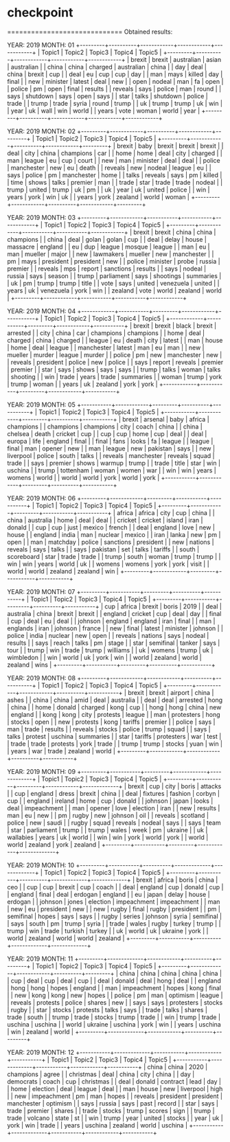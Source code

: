 # checkpoint



=============================
Obtained results: 

 YEAR:  2019  MONTH:  01
+---------+----------+------------+------------+------------+
|  Topic1 |  Topic2  |   Topic3   |   Topic4   |   Topic5   |
+---------+----------+------------+------------+------------+
|  brexit |  brexit  | australian |   asian    | australian |
|  china  |  china   |  charged   | australian |   china    |
|   day   |   deal   |   china    |   brexit   |    cup     |
|   deal  |    eu    |    cup     |    cup     |    day     |
|   man   |   mays   |   killed   |    day     |   final    |
|   new   | minister |   latest   |    deal    |    new     |
|   open  |  nodeal  |    man     |     fa     |    open    |
|  police |    pm    |    open    |   final    |  results   |
| reveals |   says   |   police   |    man     |   round    |
|   says  | shutdown |    says    |    open    |    says    |
|   star  |  talks   |  shutdown  |   police   |   trade    |
|  trump  |  trade   |   syria    |   round    |   trump    |
|    uk   |  trump   |   trump    |     uk     |    win     |
|   year  |    uk    |    wall    |    win     |   world    |
|  years  |   vote   |   woman    |   world    |    year    |
+---------+----------+------------+------------+------------+

 YEAR:  2019  MONTH:  02
+---------+------------+----------+------------+---------+
|  Topic1 |   Topic2   |  Topic3  |   Topic4   |  Topic5 |
+---------+------------+----------+------------+---------+
|  brexit |    baby    |  brexit  |   brexit   |  brexit |
|   deal  |    city    |  china   | champions  |   car   |
|   home  |    home    |   deal   |    city    | charged |
|   man   |   league   |    eu    |    cup     |  court  |
|   new   |    man     | minister |    deal    |   deal  |
|  police | manchester |   new    |     eu     |  death  |
| reveals |    new     |  nodeal  |   league   |    eu   |
|   says  |   police   |    pm    | manchester |   home  |
|  talks  |  reveals   |   says   |     pm     |  killed |
|   time  |   shows    |  talks   |  premier   |   man   |
|  trade  |    star    |  trade   |   trade    |  nodeal |
|  trump  |   united   |  trump   |     uk     |    pm   |
|    uk   |    year    |    uk    |   united   |  police |
|   win   |   years    |   york   |    win     |    uk   |
|  years  |    york    | zealand  |   world    |  woman  |
+---------+------------+----------+------------+---------+

 YEAR:  2019  MONTH:  03
+---------+------------+-----------+-----------+------------+
|  Topic1 |   Topic2   |   Topic3  |   Topic4  |   Topic5   |
+---------+------------+-----------+-----------+------------+
|  brexit |   brexit   |   china   |   china   | champions  |
|  china  |    deal    |   golan   |   golan   |    cup     |
|   deal  |   delay    |   house   |  massacre |  england   |
|    eu   |    dup     |   league  |   mosque  |   league   |
|   man   |     eu     |    man    |  mueller  |   major    |
|   new   | lawmakers  |  mueller  |    new    | manchester |
|    pm   |    mays    | president | president |    new     |
|  police |  minister  |   probe   |   russia  |  premier   |
| reveals |    mps     |   report  | sanctions |  results   |
|   says  |   nodeal   |   russia  |    says   |   season   |
|  trump  | parliament |    says   | shootings | summaries  |
|    uk   |     pm     |   trump   |   trump   |   title    |
|   vote  |    says    |   united  | venezuela |   united   |
|  years  |     uk     | venezuela |    york   |    win     |
| zealand |    vote    |   world   |  zealand  |   world    |
+---------+------------+-----------+-----------+------------+

 YEAR:  2019  MONTH:  04
+------------+-----------+---------+------------+-----------+
|   Topic1   |   Topic2  |  Topic3 |   Topic4   |   Topic5  |
+------------+-----------+---------+------------+-----------+
|   brexit   |   brexit  |  black  |   brexit   |  arrested |
|    city    |   china   |   car   | champions  | champions |
|    home    |    deal   | charged |   china    |  charged  |
|   league   |     eu    |  death  |    city    |   latest  |
|    man     |   house   |   home  |    deal    |   league  |
| manchester |   latest  |   man   |     eu     |    man    |
|    new     |  mueller  |  murder |   league   |   murder  |
|   police   |     pm    |   new   | manchester |    new    |
|  reveals   | president |  police |    new     |   police  |
|    says    |   report  | reveals |  premier   |  premier  |
|    star    |    says   |  shows  |    says    |    says   |
|   trump    |   talks   |  woman  |   talks    |  shooting |
|    win     |   trade   |  years  |   trade    | summaries |
|   woman    |   trump   |   york  |   trump    |   woman   |
|   years    |     uk    | zealand |    york    |    york   |
+------------+-----------+---------+------------+-----------+

 YEAR:  2019  MONTH:  05
+-----------+------------+---------+----------+-----------+
|   Topic1  |   Topic2   |  Topic3 |  Topic4  |   Topic5  |
+-----------+------------+---------+----------+-----------+
|   brexit  |  arsenal   |   baby  |  africa  | champions |
| champions | champions  |   city  |  coach   |   china   |
|   china   |  chelsea   |  death  | cricket  |    cup    |
|    cup    |    cup     |   home  |   cup    |    deal   |
|    deal   |   europa   |   life  | england  |   final   |
|   final   |    fans    |  looks  |    fa    |   league  |
|   league  |   final    |   man   |  opener  |    new    |
|    man    |   league   |   new   | pakistan |    says   |
|    new    | liverpool  |  police |  south   |   talks   |
|  reveals  | manchester | reveals |  squad   |   trade   |
|    says   |  premier   |  shows  |  warmup  |   trump   |
|   trade   |   title    |   star  |   win    |  uschina  |
|   trump   | tottenham  |  woman  |  women   |    war    |
|    win    |    win     |  years  |  womens  |   world   |
|   world   |   world    |   york  |  world   |    york   |
+-----------+------------+---------+----------+-----------+

 YEAR:  2019  MONTH:  06
+---------+------------+---------+-----------+-----------+
|  Topic1 |   Topic2   |  Topic3 |   Topic4  |   Topic5  |
+---------+------------+---------+-----------+-----------+
|  africa |   africa   |   city  |    cup    |   china   |
|  china  | australia  |   home  |    deal   |    deal   |
| cricket |  cricket   |  island |    iran   |   donald  |
|   cup   |    cup     |   just  |   mexico  |   french  |
|   deal  |  england   |   love  |    new    |   house   |
| england |   india    |   man   |  nuclear  |   mexico  |
|   iran  |   lanka    |   new   |     pm    |    open   |
|   man   |  matchday  |  police | sanctions | president |
|   new   |  nations   | reveals |    says   |   talks   |
|   says  |  pakistan  |   set   |   talks   |  tariffs  |
|  south  | scoreboard |   star  |   trade   |   trade   |
|  trump  |   south    |  woman  |   trump   |   trump   |
|   win   |    win     |  years  |   world   |     uk    |
|  womens |   womens   |   york  |    york   |   visit   |
|  world  |   world    | zealand |  zealand  |    win    |
+---------+------------+---------+-----------+-----------+

 YEAR:  2019  MONTH:  07
+---------+-----------+---------+----------+-----------+
|  Topic1 |   Topic2  |  Topic3 |  Topic4  |   Topic5  |
+---------+-----------+---------+----------+-----------+
|   cup   |   africa  |  brexit |  boris   |    2019   |
|   deal  | australia |  china  |  brexit  |   brexit  |
| england |  cricket  |   cup   |   deal   |    day    |
|  final  |    cup    |   deal  |    eu    |    deal   |
| johnson |  england  | england |   iran   |   final   |
|   man   |  englands |   iran  | johnson  |   france  |
|   new   |   final   |  latest | minister |  johnson  |
|  police |   india   | nuclear |   new    |    open   |
| reveals |  nations  |   says  |  nodeal  |  results  |
|   says  |   reach   |  talks  |    pm    |   stage   |
|   star  | semifinal |  tanker |   says   |    tour   |
|  trump  |    win    |  trade  |  trump   |  williams |
|    uk   |   womens  |  trump  |    uk    | wimbledon |
|   win   |   world   |    uk   |   york   |    win    |
|  world  |  zealand  |  world  | zealand  |    wins   |
+---------+-----------+---------+----------+-----------+

 YEAR:  2019  MONTH:  08
+---------+------------+------------+----------+-----------+
|  Topic1 |   Topic2   |   Topic3   |  Topic4  |   Topic5  |
+---------+------------+------------+----------+-----------+
|  brexit |   brexit   |  airport   |  china   |   ashes   |
|  china  |   china    |    amid    |   deal   | australia |
|   deal  |    deal    |  arrested  |   hong   |   china   |
|   home  |   donald   |  charged   |   kong   |    cup    |
|   hong  |    hong    |   china    |   new    |  england  |
|   kong  |    kong    |    city    | protests |   league  |
|   man   | protesters |    hong    |  stocks  |    open   |
|   new   |  protests  |    kong    | tariffs  |  premier  |
|  police |    says    |    man     |  trade   |  results  |
| reveals |   stocks   |   police   |  trump   |   squad   |
|   says  |   talks    |  protest   | uschina  | summaries |
|   star  |  tariffs   | protesters |   war    |    test   |
|  trade  |   trade    |  protests  |   york   |   trade   |
|  trump  |   trump    |   stocks   |   yuan   |    win    |
|  years  |    war     |   trade    | zealand  |   world   |
+---------+------------+------------+----------+-----------+

 YEAR:  2019  MONTH:  09
+---------+-----------+---------+------------+-------------+
|  Topic1 |   Topic2  |  Topic3 |   Topic4   |    Topic5   |
+---------+-----------+---------+------------+-------------+
|  brexit |    cup    |   city  |   boris    |   attacks   |
|   cup   |  england  |  dress  |   brexit   |    china    |
|   deal  |  fixtures | fashion |   corbyn   |     cup     |
| england |  ireland  |   home  |    cup     |    donald   |
| johnson |   japan   |  looks  |    deal    | impeachment |
|   man   |   opener  |   love  |  election  |     iran    |
|   new   |  results  |   man   |     eu     |     new     |
|    pm   |   rugby   |   new   |  johnson   |     oil     |
| reveals |  scotland |  police |    new     |    saudi    |
|  rugby  |   squad   | reveals |   nodeal   |     says    |
|   says  |    team   |   star  | parliament |    trump    |
|  trump  |   wales   |   week  |     pm     |   ukraine   |
|    uk   | wallabies |  years  |     uk     |    world    |
|   win   |    win    |   york  |   world    |     york    |
|  world  |   world   | zealand |    york    |   zealand   |
+---------+-----------+---------+------------+-------------+

 YEAR:  2019  MONTH:  10
+---------+-----------+----------+-------------+-------------+
|  Topic1 |   Topic2  |  Topic3  |    Topic4   |    Topic5   |
+---------+-----------+----------+-------------+-------------+
|  brexit |   africa  |  boris   |    china    |     ceo     |
|   cup   |    cup    |  brexit  |     cup     |    coach    |
|   deal  |  england  |   cup    |    donald   |     cup     |
| england |   final   |   deal   |   erdogan   |   england   |
|    eu   |   japan   |  delay   |    house    |   erdogan   |
| johnson |   jones   | election | impeachment | impeachment |
|   man   |    new    |    eu    |  president  |     new     |
|   new   |   rugby   |  final   |    rugby    |  president  |
|    pm   | semifinal |  hopes   |     says    |     says    |
|  rugby  |   series  | johnson  |    syria    |  semifinal  |
|   says  |   south   |    pm    |    trump    |    syria    |
|  trade  |   wales   |  rugby   |    turkey   |    trump    |
|  trump  |    win    |  trade   |   turkish   |    turkey   |
|    uk   |   world   |    uk    |   ukraine   |     york    |
|  world  |  zealand  |  world   |    world    |   zealand   |
+---------+-----------+----------+-------------+-------------+

 YEAR:  2019  MONTH:  11
+---------+-------------+------------+----------+---------+
|  Topic1 |    Topic2   |   Topic3   |  Topic4  |  Topic5 |
+---------+-------------+------------+----------+---------+
|  china  |    china    |   china    |  china   |  china  |
|   cup   |     deal    |    cup     |   deal   |   cup   |
|   deal  |    donald   |    deal    |   hong   |   deal  |
| england |     hong    |    hong    |  hopes   | england |
|   man   | impeachment |   hopes    |   kong   |  final  |
|   new   |     kong    |    kong    |   new    |  hopes  |
|  police |      pm     |    man     | optimism |  league |
| reveals |   protests  |   police   |  shares  |   new   |
|   says  |     says    | protesters |  stocks  |  rugby  |
|   star  |    stocks   |  protests  |  talks   |   says  |
|  trade  |    talks    |   shares   |  trade   |  south  |
|  trump  |    trade    |   stocks   |  trump   |  trade  |
|   win   |    trump    |   trade    | uschina  | uschina |
|  world  |   ukraine   |  uschina   |   york   |   win   |
|  years  |   uschina   |    win     | zealand  |  world  |
+---------+-------------+------------+----------+---------+

 YEAR:  2019  MONTH:  12
+-----------+-------------+-----------+------------+-----------+
|   Topic1  |    Topic2   |   Topic3  |   Topic4   |   Topic5  |
+-----------+-------------+-----------+------------+-----------+
|   china   |    china    |    2020   | champions  |   agree   |
| christmas |     deal    |   china   |    city    |   china   |
|    day    |  democrats  |   coach   |    cup     | christmas |
|    deal   |    donald   |  contract |    lead    |    day    |
|    home   |   election  |    deal   |   league   |    deal   |
|    man    |    house    |    new    | liverpool  |    high   |
|    new    | impeachment |     pm    |    man     |   hopes   |
|  reveals  |  president  | president | manchester |  optimism |
|    says   |    russia   |    says   |    past    |   record  |
|    star   |     says    |   trade   |  premier   |   shares  |
|   trade   |    stocks   |   trump   |   scores   |    sign   |
|   trump   |    trade    |  volcano  |   state    |     st    |
|    win    |    trump    |    year   |   united   |   stocks  |
|    year   |      uk     |    york   |    win     |   trade   |
|   years   |   uschina   |  zealand  |   world    |  uschina  |
+-----------+-------------+-----------+------------+-----------+
